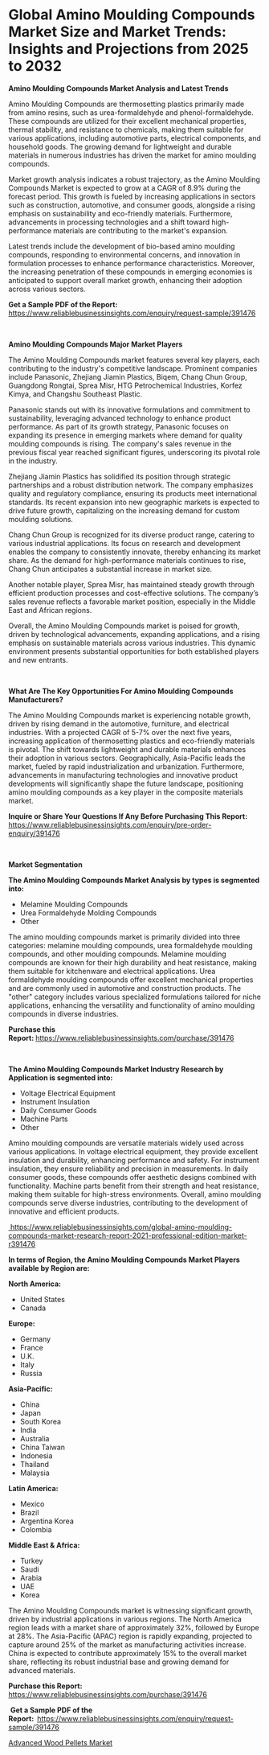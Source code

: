 <p><h1>Global Amino Moulding Compounds Market Size and Market Trends: Insights and Projections from 2025 to 2032</h1></p><p><strong>Amino Moulding Compounds Market Analysis and Latest Trends</strong></p>
<p><p>Amino Moulding Compounds are thermosetting plastics primarily made from amino resins, such as urea-formaldehyde and phenol-formaldehyde. These compounds are utilized for their excellent mechanical properties, thermal stability, and resistance to chemicals, making them suitable for various applications, including automotive parts, electrical components, and household goods. The growing demand for lightweight and durable materials in numerous industries has driven the market for amino moulding compounds.</p><p>Market growth analysis indicates a robust trajectory, as the Amino Moulding Compounds Market is expected to grow at a CAGR of 8.9% during the forecast period. This growth is fueled by increasing applications in sectors such as construction, automotive, and consumer goods, alongside a rising emphasis on sustainability and eco-friendly materials. Furthermore, advancements in processing technologies and a shift toward high-performance materials are contributing to the market's expansion. </p><p>Latest trends include the development of bio-based amino moulding compounds, responding to environmental concerns, and innovation in formulation processes to enhance performance characteristics. Moreover, the increasing penetration of these compounds in emerging economies is anticipated to support overall market growth, enhancing their adoption across various sectors.</p></p>
<p><strong>Get a Sample PDF of the Report:&nbsp;</strong> <a href="https://www.reliablebusinessinsights.com/enquiry/request-sample/391476?utm_campaign=2440&utm_medium=2&utm_source=Github&utm_content=ia&utm_term=29032025&utm_id=amino-moulding-compounds">https://www.reliablebusinessinsights.com/enquiry/request-sample/391476</a></p>
<p>&nbsp;</p>
<p><strong>Amino Moulding Compounds Major Market Players</strong></p>
<p><p>The Amino Moulding Compounds market features several key players, each contributing to the industry's competitive landscape. Prominent companies include Panasonic, Zhejiang Jiamin Plastics, Biqem, Chang Chun Group, Guangdong Rongtai, Sprea Misr, HTG Petrochemical Industries, Korfez Kimya, and Changshu Southeast Plastic. </p><p>Panasonic stands out with its innovative formulations and commitment to sustainability, leveraging advanced technology to enhance product performance. As part of its growth strategy, Panasonic focuses on expanding its presence in emerging markets where demand for quality moulding compounds is rising. The company's sales revenue in the previous fiscal year reached significant figures, underscoring its pivotal role in the industry.</p><p>Zhejiang Jiamin Plastics has solidified its position through strategic partnerships and a robust distribution network. The company emphasizes quality and regulatory compliance, ensuring its products meet international standards. Its recent expansion into new geographic markets is expected to drive future growth, capitalizing on the increasing demand for custom moulding solutions.</p><p>Chang Chun Group is recognized for its diverse product range, catering to various industrial applications. Its focus on research and development enables the company to consistently innovate, thereby enhancing its market share. As the demand for high-performance materials continues to rise, Chang Chun anticipates a substantial increase in market size.</p><p>Another notable player, Sprea Misr, has maintained steady growth through efficient production processes and cost-effective solutions. The company’s sales revenue reflects a favorable market position, especially in the Middle East and African regions.</p><p>Overall, the Amino Moulding Compounds market is poised for growth, driven by technological advancements, expanding applications, and a rising emphasis on sustainable materials across various industries. This dynamic environment presents substantial opportunities for both established players and new entrants.</p></p>
<p>&nbsp;</p>
<p><strong>What Are The Key Opportunities For Amino Moulding Compounds Manufacturers?</strong></p>
<p><p>The Amino Moulding Compounds market is experiencing notable growth, driven by rising demand in the automotive, furniture, and electrical industries. With a projected CAGR of 5-7% over the next five years, increasing application of thermosetting plastics and eco-friendly materials is pivotal. The shift towards lightweight and durable materials enhances their adoption in various sectors. Geographically, Asia-Pacific leads the market, fueled by rapid industrialization and urbanization. Furthermore, advancements in manufacturing technologies and innovative product developments will significantly shape the future landscape, positioning amino moulding compounds as a key player in the composite materials market.</p></p>
<p><strong>Inquire or Share Your Questions If Any Before Purchasing This Report:</strong> <a href="https://www.reliablebusinessinsights.com/enquiry/pre-order-enquiry/391476?utm_campaign=2440&utm_medium=2&utm_source=Github&utm_content=ia&utm_term=29032025&utm_id=amino-moulding-compounds">https://www.reliablebusinessinsights.com/enquiry/pre-order-enquiry/391476</a></p>
<p>&nbsp;</p>
<p><strong>Market Segmentation</strong></p>
<p><strong>The Amino Moulding Compounds Market Analysis by types is segmented into:</strong></p>
<p><ul><li>Melamine Moulding Compounds</li><li>Urea Formaldehyde Molding Compounds</li><li>Other</li></ul></p>
<p><p>The amino moulding compounds market is primarily divided into three categories: melamine moulding compounds, urea formaldehyde moulding compounds, and other moulding compounds. Melamine moulding compounds are known for their high durability and heat resistance, making them suitable for kitchenware and electrical applications. Urea formaldehyde moulding compounds offer excellent mechanical properties and are commonly used in automotive and construction products. The "other" category includes various specialized formulations tailored for niche applications, enhancing the versatility and functionality of amino moulding compounds in diverse industries.</p></p>
<p><strong>Purchase this Report:&nbsp;</strong><a href="https://www.reliablebusinessinsights.com/purchase/391476?utm_campaign=2440&utm_medium=2&utm_source=Github&utm_content=ia&utm_term=29032025&utm_id=amino-moulding-compounds">https://www.reliablebusinessinsights.com/purchase/391476</a></p>
<p>&nbsp;</p>
<p><strong>The Amino Moulding Compounds Market Industry Research by Application is segmented into:</strong></p>
<p><ul><li>Voltage Electrical Equipment</li><li>Instrument Insulation</li><li>Daily Consumer Goods</li><li>Machine Parts</li><li>Other</li></ul></p>
<p><p>Amino moulding compounds are versatile materials widely used across various applications. In voltage electrical equipment, they provide excellent insulation and durability, enhancing performance and safety. For instrument insulation, they ensure reliability and precision in measurements. In daily consumer goods, these compounds offer aesthetic designs combined with functionality. Machine parts benefit from their strength and heat resistance, making them suitable for high-stress environments. Overall, amino moulding compounds serve diverse industries, contributing to the development of innovative and efficient products.</p></p>
<p><a href="https://www.reliablebusinessinsights.com/global-amino-moulding-compounds-market-research-report-2021-professional-edition-market-r391476?utm_campaign=2440&utm_medium=2&utm_source=Github&utm_content=ia&utm_term=29032025&utm_id=amino-moulding-compounds">&nbsp;https://www.reliablebusinessinsights.com/global-amino-moulding-compounds-market-research-report-2021-professional-edition-market-r391476</a></p>
<p><strong>In terms of Region, the Amino Moulding Compounds Market Players available by Region are:</strong></p>
<p>
    <p> <strong> North America: </strong>
        <ul>
            <li>United States</li>
            <li>Canada</li>
        </ul>
        </p> 
    <p> <strong> Europe: </strong>
        <ul>
            <li>Germany</li>
            <li>France</li>
            <li>U.K.</li>
            <li>Italy</li>
            <li>Russia</li>
        </ul>
        </p> 
    <p> <strong> Asia-Pacific: </strong>
        <ul>
            <li>China</li>
            <li>Japan</li>
            <li>South Korea</li>
            <li>India</li>
            <li>Australia</li>
            <li>China Taiwan</li>
            <li>Indonesia</li>
            <li>Thailand</li>
            <li>Malaysia</li>
        </ul>
        </p> 
    <p> <strong> Latin America: </strong>
        <ul>
            <li>Mexico</li>
            <li>Brazil</li>
            <li>Argentina Korea</li>
            <li>Colombia</li>
        </ul>
        </p> 
    <p> <strong> Middle East & Africa: </strong>
        <ul>
            <li>Turkey</li>
            <li>Saudi</li>
            <li>Arabia</li>
            <li>UAE</li>
            <li>Korea</li>
        </ul>
    </p>
    </p>
<p><p>The Amino Moulding Compounds market is witnessing significant growth, driven by industrial applications in various regions. The North America region leads with a market share of approximately 32%, followed by Europe at 28%. The Asia-Pacific (APAC) region is rapidly expanding, projected to capture around 25% of the market as manufacturing activities increase. China is expected to contribute approximately 15% to the overall market share, reflecting its robust industrial base and growing demand for advanced materials.</p></p>
<p><strong>Purchase this Report: </strong><a href="https://www.reliablebusinessinsights.com/purchase/391476?utm_campaign=2440&utm_medium=2&utm_source=Github&utm_content=ia&utm_term=29032025&utm_id=amino-moulding-compounds">https://www.reliablebusinessinsights.com/purchase/391476</a></p>
<p>&nbsp;<strong>Get a Sample PDF of the Report:&nbsp;&nbsp;</strong><a href="https://www.reliablebusinessinsights.com/enquiry/request-sample/391476?utm_campaign=2440&utm_medium=2&utm_source=Github&utm_content=ia&utm_term=29032025&utm_id=amino-moulding-compounds">https://www.reliablebusinessinsights.com/enquiry/request-sample/391476</a></p>
<p><strong></strong></p>
<p><p><a href="https://github.com/NargisHussain75/Market-Research-Report-List-2/blob/main/advanced-wood-pellets-market.md?utm_campaign=2440&utm_medium=2&utm_source=Github&utm_content=ia&utm_term=29032025&utm_id=amino-moulding-compounds">Advanced Wood Pellets Market</a></p></p>
